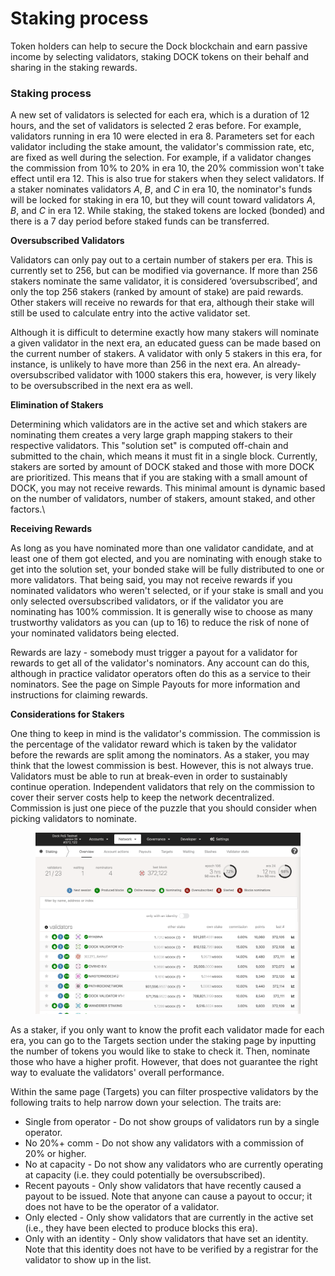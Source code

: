 # Staking process

Token holders can help to secure the Dock blockchain and earn passive income by selecting validators, staking DOCK tokens on their behalf and sharing in the staking rewards.

### **Staking process**

A new set of validators is selected for each era, which is a duration of 12 hours, and the set of validators is selected 2 eras before. For example, validators running in era 10 were elected in era 8. Parameters set for each validator including the stake amount, the validator's commission rate, etc, are fixed as well during the selection. For example, if a validator changes the commission from 10% to 20% in era 10, the 20% commission won't take effect until era 12. This is also true for stakers when they select validators. If a staker nominates validators _A_, _B_, and _C_ in era 10, the nominator's funds will be locked for staking in era 10, but they will count toward validators _A_, _B_, and _C_ in era 12. While staking, the staked tokens are locked (bonded) and there is a 7 day period before staked funds can be transferred.

**Oversubscribed Validators**

Validators can only pay out to a certain number of stakers per era. This is currently set to 256, but can be modified via governance. If more than 256 stakers nominate the same validator, it is considered ‘oversubscribed’, and only the top 256 stakers (ranked by amount of stake) are paid rewards. Other stakers will receive no rewards for that era, although their stake will still be used to calculate entry into the active validator set.

Although it is difficult to determine exactly how many stakers will nominate a given validator in the next era, an educated guess can be made based on the current number of stakers. A validator with only 5 stakers in this era, for instance, is unlikely to have more than 256 in the next era. An already-oversubscribed validator with 1000 stakers this era, however, is very likely to be oversubscribed in the next era as well.

**Elimination of Stakers**

Determining which validators are in the active set and which stakers are nominating them creates a very large graph mapping stakers to their respective validators. This "solution set" is computed off-chain and submitted to the chain, which means it must fit in a single block. Currently, stakers are sorted by amount of DOCK staked and those with more DOCK are prioritized. This means that if you are staking with a small amount of DOCK, you may not receive rewards. This minimal amount is dynamic based on the number of validators, number of stakers, amount staked, and other factors.\


**Receiving Rewards**

As long as you have nominated more than one validator candidate, and at least one of them got elected, and you are nominating with enough stake to get into the solution set, your bonded stake will be fully distributed to one or more validators. That being said, you may not receive rewards if you nominated validators who weren't selected, or if your stake is small and you only selected oversubscribed validators, or if the validator you are nominating has 100% commission. It is generally wise to choose as many trustworthy validators as you can (up to 16) to reduce the risk of none of your nominated validators being elected.

Rewards are lazy - somebody must trigger a payout for a validator for rewards to get all of the validator's nominators. Any account can do this, although in practice validator operators often do this as a service to their nominators. See the page on Simple Payouts for more information and instructions for claiming rewards.

**Considerations for Stakers**

One thing to keep in mind is the validator's commission. The commission is the percentage of the validator reward which is taken by the validator before the rewards are split among the nominators. As a staker, you may think that the lowest commission is best. However, this is not always true. Validators must be able to run at break-even in order to sustainably continue operation. Independent validators that rely on the commission to cover their server costs help to keep the network decentralized. Commission is just one piece of the puzzle that you should consider when picking validators to nominate.

<figure><img src="../../.gitbook/assets/staking.png" alt=""><figcaption></figcaption></figure>

As a staker, if you only want to know the profit each validator made for each era, you can go to the Targets section under the staking page by inputting the number of tokens you would like to stake to check it. Then, nominate those who have a higher profit. However, that does not guarantee the right way to evaluate the validators' overall performance.

Within the same page (Targets) you can filter prospective validators by the following traits to help narrow down your selection. The traits are:

* Single from operator - Do not show groups of validators run by a single operator.
* No 20%+ comm - Do not show any validators with a commission of 20% or higher.
* No at capacity - Do not show any validators who are currently operating at capacity (i.e. they could potentially be oversubscribed).
* Recent payouts - Only show validators that have recently caused a payout to be issued. Note that anyone can cause a payout to occur; it does not have to be the operator of a validator.
* Only elected - Only show validators that are currently in the active set (i.e., they have been elected to produce blocks this era).
* Only with an identity - Only show validators that have set an identity. Note that this identity does not have to be verified by a registrar for the validator to show up in the list.
